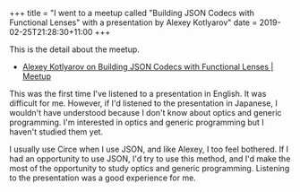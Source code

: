+++
title = "I went to a meetup called \"Building JSON Codecs with Functional Lenses\" with a presentation by Alexey Kotlyarov"
date = 2019-02-25T21:28:30+11:00
+++

This is the detail about the meetup.


- [Alexey Kotlyarov on Building JSON Codecs with Functional Lenses | Meetup](https://www.meetup.com/Melbourne-Scala-User-Group/events/258778805/)


This was the first time I've listened to a presentation in English. It was difficult for me. However, if I'd listened to the presentation in Japanese, I wouldn't have understood because I don't know about optics and generic programming. I'm interested in optics and generic programming but I haven't studied them yet.


I usually use Circe when I use JSON, and like Alexey, I too feel bothered. If I had an opportunity to use JSON, I'd try to use this method, and I'd make the most of the opportunity to study optics and generic programming. Listening to the presentation was a good experience for me.
